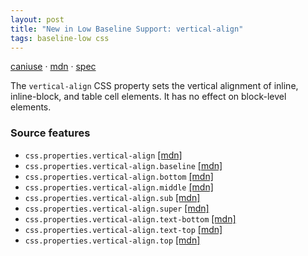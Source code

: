 ```yaml
---
layout: post
title: "New in Low Baseline Support: vertical-align"
tags: baseline-low css
---
```


[caniuse](https://caniuse.com/?search=vertical-align) · [mdn](https://developer.mozilla.org/en-US/search?q=vertical-align) · [spec](https://drafts.csswg.org/css2/#propdef-vertical-align)

The `vertical-align` CSS property sets the vertical alignment of inline, inline-block, and table cell elements. It has no effect on block-level elements.

### Source features

- ``css.properties.vertical-align`` [[mdn]](https://developer.mozilla.org/en-US/search?q=css.properties.vertical-align)
- ``css.properties.vertical-align.baseline`` [[mdn]](https://developer.mozilla.org/en-US/search?q=css.properties.vertical-align.baseline)
- ``css.properties.vertical-align.bottom`` [[mdn]](https://developer.mozilla.org/en-US/search?q=css.properties.vertical-align.bottom)
- ``css.properties.vertical-align.middle`` [[mdn]](https://developer.mozilla.org/en-US/search?q=css.properties.vertical-align.middle)
- ``css.properties.vertical-align.sub`` [[mdn]](https://developer.mozilla.org/en-US/search?q=css.properties.vertical-align.sub)
- ``css.properties.vertical-align.super`` [[mdn]](https://developer.mozilla.org/en-US/search?q=css.properties.vertical-align.super)
- ``css.properties.vertical-align.text-bottom`` [[mdn]](https://developer.mozilla.org/en-US/search?q=css.properties.vertical-align.text-bottom)
- ``css.properties.vertical-align.text-top`` [[mdn]](https://developer.mozilla.org/en-US/search?q=css.properties.vertical-align.text-top)
- ``css.properties.vertical-align.top`` [[mdn]](https://developer.mozilla.org/en-US/search?q=css.properties.vertical-align.top)
